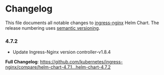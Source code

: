 # Changelog

This file documents all notable changes to [ingress-nginx](https://github.com/kubernetes/ingress-nginx) Helm Chart. The release numbering uses [semantic versioning](http://semver.org).

### 4.7.2

* Update Ingress-Nginx version controller-v1.8.4

**Full Changelog**: https://github.com/kubernetes/ingress-nginx/compare/helm-chart-4.7.1...helm-chart-4.7.2
